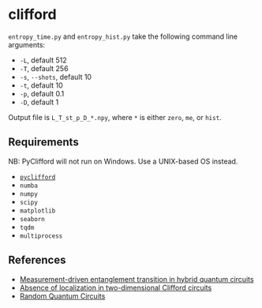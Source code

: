 # clifford

`entropy_time.py` and `entropy_hist.py` take the following command line arguments:

* `-L`, default 512
* `-T`, default 256
* `-s`, `--shots`, default 10
* `-t`, default 10
* `-p`, default 0.1
* `-D`, default 1

Output file is `L_T_st_p_D_*.npy`, where `*` is either `zero`, `me`, or `hist`.

## Requirements

NB: PyClifford will not run on Windows. Use a UNIX-based OS instead.

* [`pyclifford`](https://github.com/hongyehu/PyClifford)
* `numba`
* `numpy`
* `scipy`
* `matplotlib`
* `seaborn`
* `tqdm`
* `multiprocess`

## References

* [Measurement-driven entanglement transition in hybrid quantum circuits](https://doi.org/10.1103/PhysRevB.100.134306)
* [Absence of localization in two-dimensional Clifford circuits](https://doi.org/10.1103/PRXQuantum.4.030302)
* [Random Quantum Circuits](https://doi.org/10.1146/annurev-conmatphys-031720-030658)
